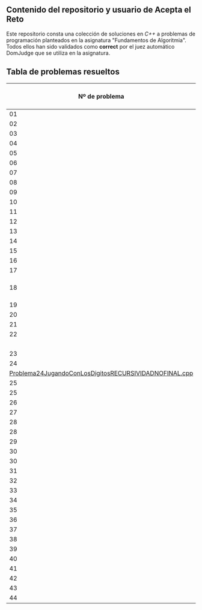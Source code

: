 ## Contenido del repositorio y usuario de Acepta el Reto
Este repositorio consta una colección de soluciones en *C++* a problemas de programación planteados en la asignatura "Fundamentos de Algoritmia".
Todos ellos han sido validados como **correct** por el juez automático DomJudge que se utiliza en la asignatura.

## Tabla de problemas resueltos


|Nº de problema  | Nombre del problema| Solución
|--|--|--|
| 01   | git status     | [Problema1NumerosMaximos.cpp](https://github.com/albercol/FAL/blob/main/Soluciones/Problema1NumerosMaximos.cpp "Problema1NumerosMaximos.cpp")| | |
| 02   | git status     | [Problema2EstaBienDividido.cpp](https://raw.githubusercontent.com/albercol/FAL/main/Soluciones/ProblemaEstaBienDivididoElVector.cpp?token=AN53V4JTSWIMSNUQMAGTSI3BTO6P6 "Problema2EstaBienDividido.cpp")| | |
| 03   | git status     | [Problema3ComoVaLaEncuesta.cpp](https://raw.githubusercontent.com/albercol/FAL/main/Soluciones/problema3ComoVaLaEncuesta.cpp?token=AN53V4LS2DXH5ZZJZAZXHLTBTO6RU "Problema3ComoVaLaEncuesta.cpp")| | |
| 04   | git status     | [Problema4UnMovilNuevo.cpp](https://raw.githubusercontent.com/albercol/FAL/main/Soluciones/problema4UnMovilNuevo.cpp?token=AN53V4JML2AIQA2YVBUZU4DBTO6S6 "Problema4UnMovilNuevo.cpp")| | |
| 05   | git status     | [Problema5UnMovilNuevoAmpliacion.cpp](https://raw.githubusercontent.com/albercol/FAL/main/Soluciones/problema5Un%20movil%20nuevo%20ampliacion.cpp?token=AN53V4ITT6PAHVTTIIENRMTBTO6TW "Problema5UnMovilNuevoAmpliacion.cpp")| | |
| 06   | git status     | [Problema6EvolucionDeBeneficios.cpp](https://raw.githubusercontent.com/albercol/FAL/main/Soluciones/problema6Evolucion%20de%20beneficios.cpp?token=AN53V4NUGHLTXZPKLVKXJO3BTO6UO "Problema6EvolucionDeBeneficios.cpp")| | |
| 07   | git status     | [Problema7VectorDeAcumuladosReservaDeElefantes.cpp](https://raw.githubusercontent.com/albercol/FAL/main/Soluciones/Problema7Vector%20de%20acumulados%20Reserva%20de%20elefantes.cpp?token=AN53V4OYVFEYVH4QHEH42NTBTO6WG "Problema7VectorDeAcumuladosReservaDeElefantes.cpp")| | |
| 08   | git status     | [Problema8EliminarDatosErroneosSensores.cpp](https://raw.githubusercontent.com/albercol/FAL/main/Soluciones/problema8EliminarDatosErroneos%20Sensores.cpp?token=AN53V4PDD4NOF7QZA644EQ3BTO6XO "Problema8EliminarDatosErroneosSensores.cpp")| | |
| 09   | git status     | [Problema9Intersec2Vectores.cpp](https://raw.githubusercontent.com/albercol/FAL/main/Soluciones/Problema9Intersec2Vectores.cpp?token=AN53V4PPPP2X2PI5D74X6BTBTO6YK "Problema9Intersec2Vectores.cpp")| | |
| 10   | git status     | [Problema10JuegoDeDados.cpp](https://raw.githubusercontent.com/albercol/FAL/main/Soluciones/Problema10JuegoDeDados.cpp?token=AN53V4OKB4STGCYJJBLSQ33BTO6ZQ "Problema10JuegoDeDados.cpp")| | |
| 11   | git status     | [Problema11MejorandoLasCarreteras.cpp](https://raw.githubusercontent.com/albercol/FAL/main/Soluciones/Problema12Mejorando%20las%20carreteras.cpp?token=AN53V4M6DSWC7RVROTSJ4PLBTO63Y "Problema11MejorandoLasCarreteras.cpp")| | |
| 12   | git status     | [Problema12RescateAereo.cpp](https://raw.githubusercontent.com/albercol/FAL/main/Soluciones/Problema13RescateAereo.cpp?token=AN53V4JYHIC6N6XU6PWRIJTBTO64O "Problema12RescateAereo.cpp")| | |
| 13   | git status     | [Problema13TodosConLasSeleccion.cpp](https://raw.githubusercontent.com/albercol/FAL/main/Soluciones/Problema14TodosConLaSeleccion.cpp?token=AN53V4KNH624KDI5ZEPPIBTBTO7CM "Problema13TodosConLasSeleccion.cpp")| | |
| 14   | git status     | [Problema14LeyendoUnLibro.cpp](https://raw.githubusercontent.com/albercol/FAL/main/Soluciones/Problema15Releyendo%20un%20libro%20version%201.cpp?token=AN53V4JGRP4OLIXDEPII6ILBTO7DS "Problema14LeyendoUnLibro.cpp")| | |
| 15   | git status     | [Problema15EliminarImpares.cpp](https://raw.githubusercontent.com/albercol/FAL/main/Soluciones/Problema16EliminarImpares.cpp?token=AN53V4J254PI6FGH6AOLSC3BTO7EK "Problema15EliminarImpares.cpp")| | |
| 16   | git status     | [Problema16ViajesAMarte.cpp](https://raw.githubusercontent.com/albercol/FAL/main/Soluciones/Problema17Viaje%20a%20Marte.cpp?token=AN53V4MRD336CQRKEY2RYNTBTO7FI "Problema16ViajesAMarte.cpp")| | |
| 17   | git status     | [Problema17CintasDeColores.cpp](https://raw.githubusercontent.com/albercol/FAL/main/Soluciones/Problema18CintasColores.cpp?token=AN53V4IDVNXCHY4MUG5HOSTBTO7GA "Problema17CintasDeColores.cpp")| | |
| 18   | git status     | [Problema18ReleyendoUnLibro2.cpp](https://raw.githubusercontent.com/albercol/FAL/main/Soluciones/Problema19Releyendo%20un%20libro.cpp?token=AN53V4N2732MHCFFY66TCNDBTO7HG "Problema18ReleyendoUnLibro2.cpp)| | |
| 19   | git status     | [Problema19KilometrosMasDuros.cpp](https://raw.githubusercontent.com/albercol/FAL/main/Soluciones/Problema20KilometrosMasDuros.cpp?token=AN53V4PELPDE2IORSR5MDW3BTO7IC "Problema19KilometrosMasDuros.cpp")| | |
| 20   | git status     | [Problema20AterrizajeDeEmergencia.cpp](https://raw.githubusercontent.com/albercol/FAL/main/Soluciones/Problema21Aterrizaje%20de%20emergencia.cpp?token=AN53V4M7YSWU3654SEGGKXDBTO7I2 "Problema20AterrizajeDeEmergencia.cpp")| | |
| 21   | git status     | [Problema21CenaConAmigos.cpp](https://raw.githubusercontent.com/albercol/FAL/main/Soluciones/Problema22CenaConAmigos.cpp?token=AN53V4JHXLANTXUIXHBCGH3BTO7JS "Problema21CenaConAmigos.cpp")| | |
| 22   | git status     | [Problema22SumarDigitosRECURSIVIDADFINAL.cpp](https://raw.githubusercontent.com/albercol/FAL/main/Soluciones/Problema30SumarDigitosRECURSIVIDADFINAL.cpp?token=AN53V4N4PLSHU6EHYFZ4NETBTO7MI "Problema22SumarDigitosRECURSIVIDADFINAL.cpp")| | |
|      |                | [Problema22SumarDigitosRECURSIVIDADNOFINAL.cpp](https://raw.githubusercontent.com/albercol/FAL/main/Soluciones/Problema30SumarDigitosRECURSIVIDADNOFINAL.cpp?token=AN53V4KKYT4R5YSQ5WYRZ6TBTO7OK)| | |
| 23   | git status     | [Problema23RecursionContarDigitos.cpp](https://raw.githubusercontent.com/albercol/FAL/main/Soluciones/Problema31RecursionContarDigito.cpp?token=AN53V4KAWZ5R3AOHRNXETKDBTO7PI "Problema23RecursionContarDigitos.cpp")| | |
| 24   | git status     | [Problema24JugandoConLosDigitosRECURSIVIDADFINAL.cpp](https://raw.githubusercontent.com/albercol/FAL/main/Soluciones/Problema32Jugando%20con%20los%20d%C3%ADgitosRECURSIVIDADFINAL.cpp?token=AN53V4NMDZAZYRXPEFXQME3BTO7QI)
[Problema24JugandoConLosDigitosRECURSIVIDADNOFINAL.cpp](https://raw.githubusercontent.com/albercol/FAL/main/Soluciones/Problema32Jugando%20con%20los%20d%C3%ADgitosRECURSIVIDADNOFINAL.cpp?token=AN53V4IJQEMM3A2L2J3ISCTBTO7R4)| | |
| 25   | git status     | [Problema25InvertirNumeroRECURSIVIDADFINAL.cpp](https://raw.githubusercontent.com/albercol/FAL/main/Soluciones/Problema33InvertirNumeroRECURSIONFINAL.cpp?token=AN53V4M3FQKBREC3UVGLDPTBTO7WS "Problema25InvertirNumeroRECURSIVIDADFINAL.cpp")| | |
| 25   | git status     | [Problema25InvertirNumeroRECURSIVIDADNOFINAL.cpp](https://raw.githubusercontent.com/albercol/FAL/main/Soluciones/Problema33InvertirNumeroRECURSIONNOFINAL.cpp?token=AN53V4ODX23XTLMWMUICVKDBTO7X4 "Problema25InvertirNumeroRECURSIVIDADNOFINAL.cpp")| | |
| 26   | git status     | [Problema26SumarDosNumerosDigitosaDigito.cpp](https://raw.githubusercontent.com/albercol/FAL/main/Soluciones/Problema34Sumar%20dos%20n%C3%BAmeros%20digito%20a%20digito.cpp?token=AN53V4MKOGOU5FQMJRM5TJTBTO7Y6 "Problema26SumarDosNumerosDigitosaDigito.cpp")| | |
| 27   | git status     | [Problema27NumerosInteresantes.cpp](https://raw.githubusercontent.com/albercol/FAL/main/Soluciones/Problema35RecursionNumerosInteresantes.cpp?token=AN53V4OXAPX3CYUERDAKUQ3BTO74K "Problema27NumerosInteresantes.cpp")| | |
| 28   | git status     | [Problema28DecimalABinarioRECURSIVIDADFINAL.cpp](https://raw.githubusercontent.com/albercol/FAL/main/Soluciones/Problema36RecursivoDecimal2BinarioRECURSIVIDADFINAL.cpp?token=AN53V4OBT5OKITXHWG7JAQ3BTO75C "Problema28DecimalABinarioRECURSIVIDADFINAL.cpp")| | |
|  28  | git status      |[Problema28DecimalABinarioRECURSIVIDADNOFINAL.cpp](https://raw.githubusercontent.com/albercol/FAL/main/Soluciones/Problema36RecursivoDecimal2BinarioRECURSIVIDADNOFINAL.cpp?token=AN53V4IBZSGZ7V5Q2IESK4DBTO76K "Problema28DecimalABinarioRECURSIVIDADNOFINAL.cpp")| | |
| 29   | git status     | [Problema29LuckLuckeEnBuscaDelCulpable.cpp](https://raw.githubusercontent.com/albercol/FAL/main/Soluciones/Problema37LuckyLuckeEnBuscaDelCulpable.cpp?token=AN53V4MRVJGG5HESO2W6MNTBTPAFS "Problema29LuckLuckeEnBuscaDelCulpable.cpp")| | |
| 30   | git status     | [Problema30FugaDePrisionMOD1.cpp](https://raw.githubusercontent.com/albercol/FAL/main/Soluciones/Problema38-Fuga%20de%20prisionBONITO.cpp?token=AN53V4IICYEQOK7H3H2LCDLBTPAGO "Problema30FugaDePrisionMOD1.cpp")| | |
| 30   | git status     | [Problema30FugaDePrisionMOD2.cpp](https://raw.githubusercontent.com/albercol/FAL/main/Soluciones/Problema38-Fuga%20de%20prisionCUTRE.cpp?token=AN53V4JFMXTMOROISK2QF53BTPAHI "Problema30FugaDePrisionMOD2.cpp")| | |
| 31   | git status     | [Problema31CurvConcava.cpp](https://raw.githubusercontent.com/albercol/FAL/main/Soluciones/Problema39CurvaConcava.cpp?token=AN53V4IDUQBWD2WQ7JZC77DBTPAJA "Problema31CurvConcava.cpp")| | |
| 32   | git status     | [Problema32ElementoPerdido.cpp](https://raw.githubusercontent.com/albercol/FAL/main/Soluciones/Problema40ElementoPerdido.cpp?token=AN53V4JPX2QEWJ4O7U626Q3BTPAJY "Problema32ElementoPerdido.cpp")| | |
| 33   | git status     | [Problema33RotacionSept.cpp](https://raw.githubusercontent.com/albercol/FAL/main/Soluciones/Problema41RotacionSept2014Recursivo.cpp?token=AN53V4ILX4FD4DIIZKIZGJTBTPAKS "Problema33RotacionSept.cpp")| | |
| 34   | git status     | [Problema34JuegoDelBongo.cpp](https://raw.githubusercontent.com/albercol/FAL/main/Soluciones/Problema42ElJuegoDelBongo.cpp?token=AN53V4J276E6UHL7D4PBCKDBTPALO "Problema34JuegoDelBongo.cpp")| | |
| 35   | git status     | [Problema35SuficientementeDisperso.cpp](https://raw.githubusercontent.com/albercol/FAL/main/Soluciones/Problema43Suficientemente%20disperso.cpp?token=AN53V4N44D37TMIN27E3GIDBTPAMO "Problema35SuficientementeDisperso.cpp")| | |
| 36   | git status     | [Problema36PercialmenteOrdenado.cpp](https://raw.githubusercontent.com/albercol/FAL/main/Soluciones/Problema44Parcialmente%20ordenado.cpp?token=AN53V4OTC6GY5XHEAS7ZMPLBTPANK "Problema36PercialmenteOrdenado.cpp")| | |
| 37   | git status     | [Problema37DegradadoDeUnaImagen.cpp](https://raw.githubusercontent.com/albercol/FAL/main/Soluciones/Problema45Degradado%20de%20una%20imagen.cpp?token=AN53V4LWBAHEAKX7OHPZF53BTPAOI "Problema37DegradadoDeUnaImagen.cpp")| | |
| 38   | git status     | [Problema38Tenis.cpp](https://raw.githubusercontent.com/albercol/FAL/main/Soluciones/Problema46Tenis.cpp?token=AN53V4PQERZHNOINR455ZC3BTPAPE "Problema38Tenis.cpp")| | |
| 39   | git status     | [Problema39BattleStarGalactica.cpp](https://raw.githubusercontent.com/albercol/FAL/main/Soluciones/Problema47BattleStarGalacticaRecursivo.cpp?token=AN53V4JYXUII722YZPGBAF3BTPAP4 "Problema39BattleStarGalactica.cpp")| | |
| 40   | git status     | [Problema40JuegoDeLaLinterna.cpp](https://raw.githubusercontent.com/albercol/FAL/main/Soluciones/Problema48El%20juego%20de%20la%20linterna.cpp?token=AN53V4IHLRSKP36TKHGWGRLBTPAQ2 "Problema40JuegoDeLaLinterna.cpp")| | |
| 41   | git status     | [Problema41ExposicionDeArte.cpp](https://raw.githubusercontent.com/albercol/FAL/main/Soluciones/Problema49E13.cpp?token=AN53V4N56TITUPPLCDZRAE3BTPASA "Problema41ExposicionDeArte.cpp")| | |
| 42   | git status     | [Problema42Canicas.cpp](https://raw.githubusercontent.com/albercol/FAL/main/Soluciones/Problema50Canicas.cpp?token=AN53V4MPSA42CWCG5XG2KP3BTPAS6 "Problema42Canicas.cpp")| | |
| 43   | git status     | [Problema43CuantosSinUnos.cpp](https://raw.githubusercontent.com/albercol/FAL/main/Soluciones/Problema51N%C3%BAmeros%20sin%20unos.cpp?token=AN53V4OSVD5NYQGLUEVDFN3BTPAT2 "Problema43CuantosSinUnos.cpp")| | |
| 44   | EXTRA     | [ProblemaExtra.cpp](https://raw.githubusercontent.com/albercol/FAL/main/Soluciones/ProblemaDYV-ISABEL.cpp?token=AN53V4L56HG2D2UN33VXFATBTPAU4 "ProblemaExtra.cpp")| | |
